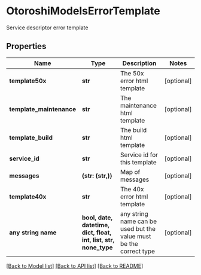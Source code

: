 # OtoroshiModelsErrorTemplate

Service descriptor error template

## Properties
Name | Type | Description | Notes
------------ | ------------- | ------------- | -------------
**template50x** | **str** | The 50x error html template | [optional] 
**template_maintenance** | **str** | The maintenance html template | [optional] 
**template_build** | **str** | The build html template | [optional] 
**service_id** | **str** | Service id for this template | [optional] 
**messages** | **{str: (str,)}** | Map of messages | [optional] 
**template40x** | **str** | The 40x error html template | [optional] 
**any string name** | **bool, date, datetime, dict, float, int, list, str, none_type** | any string name can be used but the value must be the correct type | [optional]

[[Back to Model list]](../README.md#documentation-for-models) [[Back to API list]](../README.md#documentation-for-api-endpoints) [[Back to README]](../README.md)


